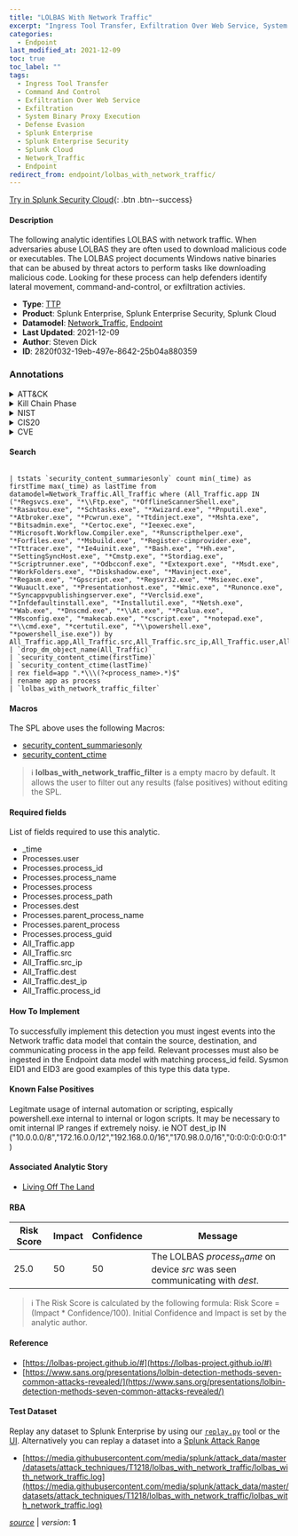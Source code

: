 ```yaml
---
title: "LOLBAS With Network Traffic"
excerpt: "Ingress Tool Transfer, Exfiltration Over Web Service, System Binary Proxy Execution"
categories:
  - Endpoint
last_modified_at: 2021-12-09
toc: true
toc_label: ""
tags:
  - Ingress Tool Transfer
  - Command And Control
  - Exfiltration Over Web Service
  - Exfiltration
  - System Binary Proxy Execution
  - Defense Evasion
  - Splunk Enterprise
  - Splunk Enterprise Security
  - Splunk Cloud
  - Network_Traffic
  - Endpoint
redirect_from: endpoint/lolbas_with_network_traffic/
---
```




[Try in Splunk Security Cloud](https://www.splunk.com/en_us/cyber-security.html){: .btn .btn--success}

#### Description

The following analytic identifies LOLBAS with network traffic. When adversaries abuse LOLBAS they are often used to download malicious code or executables. The LOLBAS project documents Windows native binaries that can be abused by threat actors to perform tasks like downloading malicious code. Looking for these process can help defenders identify lateral movement, command-and-control, or exfiltration activies.

- **Type**: [TTP](https://github.com/splunk/security_content/wiki/Detection-Analytic-Types)
- **Product**: Splunk Enterprise, Splunk Enterprise Security, Splunk Cloud
- **Datamodel**: [Network_Traffic](https://docs.splunk.com/Documentation/CIM/latest/User/NetworkTraffic), [Endpoint](https://docs.splunk.com/Documentation/CIM/latest/User/Endpoint)
- **Last Updated**: 2021-12-09
- **Author**: Steven Dick
- **ID**: 2820f032-19eb-497e-8642-25b04a880359

### Annotations
<details>
  <summary>ATT&CK</summary>

<div markdown="1">

#### [ATT&CK](https://attack.mitre.org/)

| ID          | Technique   | Tactic         |
| ----------- | ----------- |--------------- |
| [T1105](https://attack.mitre.org/techniques/T1105/) | Ingress Tool Transfer | Command And Control |

| [T1567](https://attack.mitre.org/techniques/T1567/) | Exfiltration Over Web Service | Exfiltration |

| [T1218](https://attack.mitre.org/techniques/T1218/) | System Binary Proxy Execution | Defense Evasion |

</div>
</details>


<details>
  <summary>Kill Chain Phase</summary>

<div markdown="1">

* Exploitation
* Command &amp; Control
* Actions on Objectives


</div>
</details>


<details>
  <summary>NIST</summary>

<div markdown="1">

* DE.AE
* DE.CM



</div>
</details>

<details>
  <summary>CIS20</summary>

<div markdown="1">

* CIS 4
* CIS 6



</div>
</details>

<details>
  <summary>CVE</summary>

<div markdown="1">


</div>
</details>


#### Search

```

| tstats `security_content_summariesonly` count min(_time) as firstTime max(_time) as lastTime from datamodel=Network_Traffic.All_Traffic where (All_Traffic.app IN ("*Regsvcs.exe", "*\\Ftp.exe", "*OfflineScannerShell.exe", "*Rasautou.exe", "*Schtasks.exe", "*Xwizard.exe", "*Pnputil.exe", "*Atbroker.exe", "*Pcwrun.exe", "*Ttdinject.exe", "*Mshta.exe", "*Bitsadmin.exe", "*Certoc.exe", "*Ieexec.exe", "*Microsoft.Workflow.Compiler.exe", "*Runscripthelper.exe", "*Forfiles.exe", "*Msbuild.exe", "*Register-cimprovider.exe", "*Tttracer.exe", "*Ie4uinit.exe", "*Bash.exe", "*Hh.exe", "*SettingSyncHost.exe", "*Cmstp.exe", "*Stordiag.exe", "*Scriptrunner.exe", "*Odbcconf.exe", "*Extexport.exe", "*Msdt.exe", "*WorkFolders.exe", "*Diskshadow.exe", "*Mavinject.exe", "*Regasm.exe", "*Gpscript.exe", "*Regsvr32.exe", "*Msiexec.exe", "*Wuauclt.exe", "*Presentationhost.exe", "*Wmic.exe", "*Runonce.exe", "*Syncappvpublishingserver.exe", "*Verclsid.exe", "*Infdefaultinstall.exe", "*Installutil.exe", "*Netsh.exe", "*Wab.exe", "*Dnscmd.exe", "*\\At.exe", "*Pcalua.exe", "*Msconfig.exe", "*makecab.exe", "*cscript.exe", "*notepad.exe", "*\\cmd.exe", "*certutil.exe", "*\\powershell.exe", "*powershell_ise.exe")) by All_Traffic.app,All_Traffic.src,All_Traffic.src_ip,All_Traffic.user,All_Traffic.dest,All_Traffic.dest_ip 
| `drop_dm_object_name(All_Traffic)` 
| `security_content_ctime(firstTime)` 
| `security_content_ctime(lastTime)` 
| rex field=app ".*\\\(?<process_name>.*)$" 
| rename app as process 
| `lolbas_with_network_traffic_filter`
```

#### Macros
The SPL above uses the following Macros:
* [security_content_summariesonly](https://github.com/splunk/security_content/blob/develop/macros/security_content_summariesonly.yml)
* [security_content_ctime](https://github.com/splunk/security_content/blob/develop/macros/security_content_ctime.yml)

> :information_source:
> **lolbas_with_network_traffic_filter** is a empty macro by default. It allows the user to filter out any results (false positives) without editing the SPL.



#### Required fields
List of fields required to use this analytic.
* _time
* Processes.user
* Processes.process_id
* Processes.process_name
* Processes.process
* Processes.process_path
* Processes.dest
* Processes.parent_process_name
* Processes.parent_process
* Processes.process_guid
* All_Traffic.app
* All_Traffic.src
* All_Traffic.src_ip
* All_Traffic.dest
* All_Traffic.dest_ip
* All_Traffic.process_id



#### How To Implement
To successfully implement this detection you must ingest events into the Network traffic data model that contain the source, destination, and communicating process in the app feild. Relevant processes must also be ingested in the Endpoint data model with matching process_id feild. Sysmon EID1 and EID3 are good examples of this type this data type.
#### Known False Positives
Legitmate usage of internal automation or scripting, espically powershell.exe internal to internal or logon scripts. It may be necessary to omit internal IP ranges if extremely noisy. ie NOT dest_ip IN (&#34;10.0.0.0/8&#34;,&#34;172.16.0.0/12&#34;,&#34;192.168.0.0/16&#34;,&#34;170.98.0.0/16&#34;,&#34;0:0:0:0:0:0:0:1&#34;) 

#### Associated Analytic Story
* [Living Off The Land](/stories/living_off_the_land)




#### RBA

| Risk Score  | Impact      | Confidence   | Message      |
| ----------- | ----------- |--------------|--------------|
| 25.0 | 50 | 50 | The LOLBAS $process_name$ on device $src$ was seen communicating with $dest$. |


> :information_source:
> The Risk Score is calculated by the following formula: Risk Score = (Impact * Confidence/100). Initial Confidence and Impact is set by the analytic author.


#### Reference

* [https://lolbas-project.github.io/#](https://lolbas-project.github.io/#)
* [https://www.sans.org/presentations/lolbin-detection-methods-seven-common-attacks-revealed/](https://www.sans.org/presentations/lolbin-detection-methods-seven-common-attacks-revealed/)



#### Test Dataset
Replay any dataset to Splunk Enterprise by using our [`replay.py`](https://github.com/splunk/attack_data#using-replaypy) tool or the [UI](https://github.com/splunk/attack_data#using-ui).
Alternatively you can replay a dataset into a [Splunk Attack Range](https://github.com/splunk/attack_range#replay-dumps-into-attack-range-splunk-server)

* [https://media.githubusercontent.com/media/splunk/attack_data/master/datasets/attack_techniques/T1218/lolbas_with_network_traffic/lolbas_with_network_traffic.log](https://media.githubusercontent.com/media/splunk/attack_data/master/datasets/attack_techniques/T1218/lolbas_with_network_traffic/lolbas_with_network_traffic.log)



[*source*](https://github.com/splunk/security_content/tree/develop/detections/endpoint/lolbas_with_network_traffic.yml) \| *version*: **1**